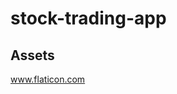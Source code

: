 # stock-trading-app

## Assets
www.flaticon.com

<link rel='stylesheet' href='https://cdn-uicons.flaticon.com/uicons-brands/css/uicons-brands.css'>
<link rel='stylesheet' href='https://cdn-uicons.flaticon.com/uicons-solid-straight/css/uicons-solid-straight.css'>
<link rel='stylesheet' href='https://cdn-uicons.flaticon.com/uicons-solid-rounded/css/uicons-solid-rounded.css'>

